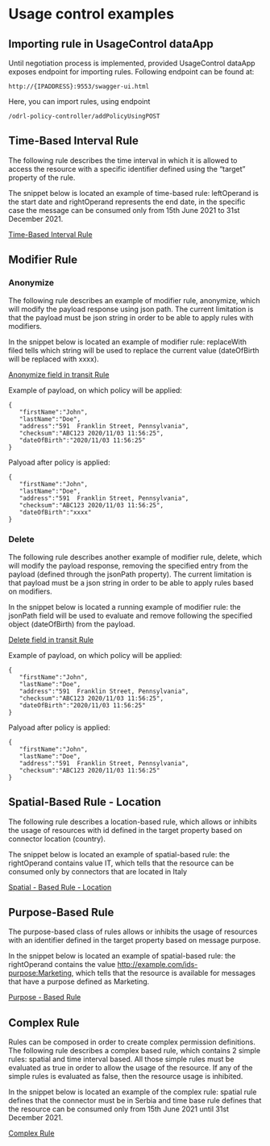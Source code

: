 # Usage control examples

## Importing rule in UsageControl dataApp

Until negotiation process is implemented, provided UsageControl dataApp exposes endpoint for importing rules. Following endpoint can be found at:

```
http://{IPADDRESS}:9553/swagger-ui.html
```

Here, you can import rules, using endpoint

```
/odrl-policy-controller/addPolicyUsingPOST
```


## Time-Based Interval Rule

The following rule describes the time interval in which it is allowed to access the resource with a specific identifier defined using the “target” property of the rule.

The snippet below is located an example of time-based rule: leftOperand is the start date and rightOperand represents the end date, in the specific case the message can be consumed only from 15th June 2021 to 31st December 2021.

[Time-Based Interval Rule](https://github.com/Engineering-Research-and-Development/true-connector-uc_data_app/blob/master/src/main/resources/policy-examples/0.0.3/1%20restrict-access-interval.json)

## Modifier Rule

### Anonymize
The following rule describes an example of modifier rule, anonymize, which will modify the payload response using json path. The current limitation is that the payload must be json string in order to be able to apply rules with modifiers.

In the snippet below is located an example of modifier rule: replaceWith filed tells which string will be used to replace the current value (dateOfBirth will be replaced with xxxx).

[Anonymize field in transit Rule](https://github.com/Engineering-Research-and-Development/true-connector-uc_data_app/blob/master/src/main/resources/policy-examples/0.0.3/3%20anonymize-in-transit-replace.json)


Example of payload, on which policy will be applied:

```
{
   "firstName":"John",
   "lastName":"Doe",
   "address":"591  Franklin Street, Pennsylvania",
   "checksum":"ABC123 2020/11/03 11:56:25",
   "dateOfBirth":"2020/11/03 11:56:25"
}
```

Palyoad after policy is applied:

```
{
   "firstName":"John",
   "lastName":"Doe",
   "address":"591  Franklin Street, Pennsylvania",
   "checksum":"ABC123 2020/11/03 11:56:25",
   "dateOfBirth":"xxxx"
}
```

### Delete
The following rule describes another example of modifier rule, delete, which will modify the payload response, removing the specified entry from the payload (defined through the jsonPath property). The current limitation is that payload must be a json string in order to be able to apply rules based on modifiers.

In the snippet below is located a running example of modifier rule: the jsonPath field will be used to evaluate and remove following the specified object (dateOfBirth) from the payload.

[Delete field in transit Rule](https://github.com/Engineering-Research-and-Development/true-connector-uc_data_app/blob/master/src/main/resources/policy-examples/0.0.3/33%20anonymize-in-transit-delete.json)


Example of payload, on which policy will be applied:

```
{
   "firstName":"John",
   "lastName":"Doe",
   "address":"591  Franklin Street, Pennsylvania",
   "checksum":"ABC123 2020/11/03 11:56:25",
   "dateOfBirth":"2020/11/03 11:56:25"
}
```
Palyoad after policy is applied:

```
{
   "firstName":"John",
   "lastName":"Doe",
   "address":"591  Franklin Street, Pennsylvania",
   "checksum":"ABC123 2020/11/03 11:56:25"
}
```

## Spatial-Based Rule - Location

The following rule describes a location-based rule, which allows or inhibits the usage of resources with id defined in the target property based on connector location (country).

The snippet below is located an example of spatial-based rule: the rightOperand contains value IT, which tells that the resource can be consumed only by connectors that are located in Italy


[Spatial - Based Rule - Location](https://github.com/Engineering-Research-and-Development/true-connector-uc_data_app/blob/master/src/main/resources/policy-examples/0.0.3/4%20restrict-access-location.json)


## Purpose-Based Rule

The purpose-based class of rules allows or inhibits the usage of resources with an identifier defined in the target property based on message purpose.

In the snippet below is located an example of spatial-based rule: the rightOperand contains the value http://example.com/ids-purpose:Marketing, which tells that the resource is available for messages that have a purpose defined as Marketing.

[Purpose - Based Rule](https://github.com/Engineering-Research-and-Development/true-connector-uc_data_app/blob/master/src/main/resources/policy-examples/0.0.3/5%20restrict-access-purpose.json)


## Complex Rule

Rules can be composed in order to create complex permission definitions. The following rule describes a complex based rule, which contains 2 simple rules: spatial and time interval based. All those simple rules must be evaluated as true in order to allow the usage of the resource. If any of the simple rules is evaluated as false, then the resource usage is inhibited.

In the snippet below is located an example of the complex rule: spatial rule defines that the connector must be in Serbia and time base rule defines that the resource can be consumed only from 15th June 2021 until 31st December 2021.

[Complex Rule](https://github.com/Engineering-Research-and-Development/true-connector-uc_data_app/blob/master/src/main/resources/policy-examples/0.0.3/6%20restrict-access-complex-interval-location.json)

